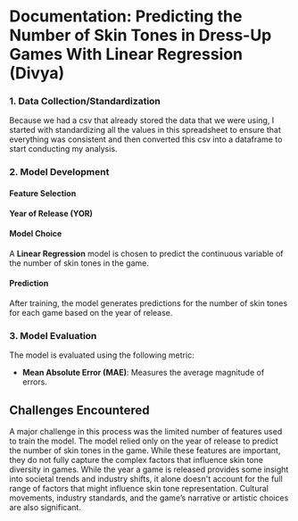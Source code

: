 # Documentation: Predicting the Number of Skin Tones in Dress-Up Games With Linear Regression (Divya)

### 1. Data Collection/Standardization

Because we had a csv that already stored the data that we were using, I started with standardizing all the values in this spreadsheet to ensure that everything was consistent and then converted this csv into a dataframe to start conducting my analysis.

### 2. Model Development

#### Feature Selection

**Year of Release (YOR)**

#### Model Choice

A **Linear Regression** model is chosen to predict the continuous variable of the number of skin tones in the game.

#### Prediction

After training, the model generates predictions for the number of skin tones for each game based on the year of release.

### 3. Model Evaluation

The model is evaluated using the following metric:

- **Mean Absolute Error (MAE)**: Measures the average magnitude of errors.

## Challenges Encountered

A major challenge in this process was the limited number of features used to train the model. The model relied only on the year of release to predict the number of skin tones in the game. While these features are important, they do not fully capture the complex factors that influence skin tone diversity in games. While the year a game is released provides some insight into societal trends and industry shifts, it alone doesn't account for the full range of factors that might influence skin tone representation. Cultural movements, industry standards, and the game’s narrative or artistic choices are also significant.


